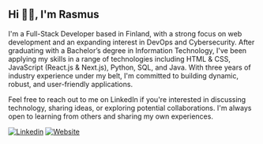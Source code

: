 <h2 align="left">Hi 👋🏼, I'm Rasmus</h1>

I'm a Full-Stack Developer based in Finland, with a strong focus on web development and an expanding interest in DevOps and Cybersecurity. After graduating with a Bachelor’s degree in Information Technology, I've been applying my skills in a range of technologies including HTML & CSS, JavaScript (React.js & Next.js), Python, SQL, and Java. With three years of industry experience under my belt, I'm committed to building dynamic, robust, and user-friendly applications.

Feel free to reach out to me on LinkedIn if you're interested in discussing technology, sharing ideas, or exploring potential collaborations. I'm always open to learning from others and sharing my own experiences.
    
[![Linkedin](https://img.shields.io/badge/LinkedIn-0077B5?style=for-the-badge&logo=linkedin&logoColor=white&style=flat&color=black)](https://www.linkedin.com/in/rasmus-lagerqvist)
[![Website](https://img.shields.io/badge/lagerqvr.com--green?style=flat&colorA=black&colorB=black&logo=firefoxbrowser&logoColor=white)](https://www.kassq.dev)
</div>



